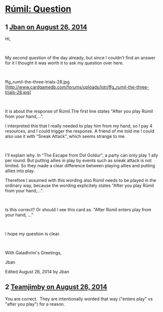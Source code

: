 # [Rúmil: Question](https://community.fantasyflightgames.com/topic/114803-r%C3%BAmil-question/)

## 1 [Jban on August 26, 2014](https://community.fantasyflightgames.com/topic/114803-r%C3%BAmil-question/?do=findComment&comment=1225337)

Hi,

 

My second question of the day already, but since I couldn't find an answer for it I thought it was worth it to ask my question over here.

 

ffg_rumil-the-three-trials-28.jpg [http://www.cardgamedb.com/forums/uploads/lotr/ffg_rumil-the-three-trials-28.jpg]

 

It is about the response of Rúmil.The first line states "After you play Rúmil from your hand,...". 

I interpreted this that I really needed to play him from my hand, so I pay 4 resources, and I could trigger the response. A friend of me told me I could also use it with "Sneak Attack", which seems strange to me. 

 

I'll explain why. In "The Escape from Dol Goldur", a party can only play 1 ally per round. But putting allies in play by events such as sneak attack is not limited. So they made a clear difference between playing allies and putting allies into play.

Therefore I assumed with this wording also Rúmil needs to be played in the ordinary way, because the wording explicitely states "After you play Rúmil from your hand,...".

 

Is this correct? Or should I see this card as. "After Rúmil enters play from your hand, ..."

 

I hope my question is clear. 

 

With Galadhrim's Greetings,

Jban

Edited August 26, 2014 by Jban

## 2 [Teamjimby on August 26, 2014](https://community.fantasyflightgames.com/topic/114803-r%C3%BAmil-question/?do=findComment&comment=1225470)

You are correct.  They are intentionally worded that way ("enters play" vs "after you play") for a reason.

